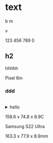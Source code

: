 # text

b m<br>

v<br>

123 456 789 0

## h2

hhhhh

Pixel 6m

### ddd

<br>



<details>
 <summary>hello</summary>
abd 123
</details>



158\.6 x 74.8 x 8.9C

Samsung S22 Ultra

163\.3 x 77.9 x 8.9mm

